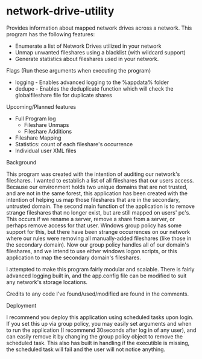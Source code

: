network-drive-utility
=====================

Provides information about mapped network drives across a network. 
This program has the following features:

- Enumerate a list of Network Drives utilized in your network
- Unmap unwanted fileshares using a blacklist (with wildcard support)
- Generate statistics about fileshares used in your network.

Flags (Run these arguments when executing the program)
- logging - Enables advanced logging to the %appdata% folder
- dedupe - Enables the deduplicate function which will check the globalfileshare file for duplicate shares

Upcoming/Planned features

- Full Program log
  - Fileshare Unmaps
  - Fileshare Additions
- Fileshare Mapping
- Statistics: count of each fileshare's occurrence
- Individual user XML files

Background

This program was created with the intention of auditing our network's fileshares. I wanted to establish a list of all fileshares that our users access. Because our environment holds two unique domains that are not trusted, and are not in the same forest, this application has been created with the intention of helping us map those fileshares that are in the secondary, untrusted domain. The second main function of the application is to remove strange fileshares that no longer exist, but are still mapped on users' pc's. This occurs if we rename a server, remove a share from a server, or perhaps remove access for that user. Windows group policy has some support for this, but there have been strange occurrences on our network where our rules were removing all manually-added fileshares (like those in the secondary domain). Now our group policy handles all of our domain's fileshares, and we intend to use either windows logon scripts, or this application to map the secondary domain's fileshares.

I attempted to make this program fairly modular and scalable. There is fairly advanced logging built in, and the app.config file can be modified to suit any network's storage locations.

Credits to any code I've found/used/modified are found in the comments.

Deployment

I recommend you deploy this application using scheduled tasks upon login. If you set this up via group policy, you may easily set arguments and when to run the application (I recommend 30seconds after log in of any user), and can easily remove it by changing the group policy object to remove the scheduled task. This also has built in handling if the executible is missing, the scheduled task will fail and the user will not notice anything.
